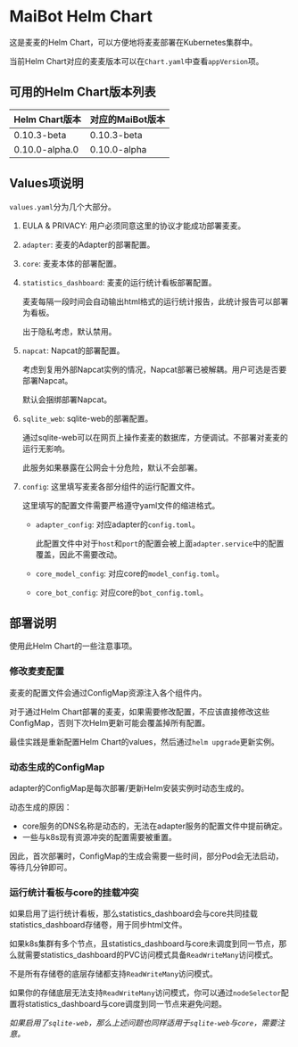 # MaiBot Helm Chart

这是麦麦的Helm Chart，可以方便地将麦麦部署在Kubernetes集群中。

当前Helm Chart对应的麦麦版本可以在`Chart.yaml`中查看`appVersion`项。

## 可用的Helm Chart版本列表

| Helm Chart版本   | 对应的MaiBot版本  |
|----------------|--------------|
| 0.10.3-beta    | 0.10.3-beta  |
| 0.10.0-alpha.0 | 0.10.0-alpha |

## Values项说明

`values.yaml`分为几个大部分。

1. EULA & PRIVACY: 用户必须同意这里的协议才能成功部署麦麦。

2. `adapter`: 麦麦的Adapter的部署配置。

3. `core`: 麦麦本体的部署配置。

4. `statistics_dashboard`: 麦麦的运行统计看板部署配置。

   麦麦每隔一段时间会自动输出html格式的运行统计报告，此统计报告可以部署为看板。

   出于隐私考虑，默认禁用。

5. `napcat`: Napcat的部署配置。

   考虑到复用外部Napcat实例的情况，Napcat部署已被解耦。用户可选是否要部署Napcat。

   默认会捆绑部署Napcat。

6. `sqlite_web`: sqlite-web的部署配置。

   通过sqlite-web可以在网页上操作麦麦的数据库，方便调试。不部署对麦麦的运行无影响。

   此服务如果暴露在公网会十分危险，默认不会部署。

7. `config`: 这里填写麦麦各部分组件的运行配置文件。

   这里填写的配置文件需要严格遵守yaml文件的缩进格式。

   - `adapter_config`: 对应adapter的`config.toml`。

     此配置文件中对于`host`和`port`的配置会被上面`adapter.service`中的配置覆盖，因此不需要改动。

   - `core_model_config`: 对应core的`model_config.toml`。

   - `core_bot_config`: 对应core的`bot_config.toml`。

## 部署说明

使用此Helm Chart的一些注意事项。

### 修改麦麦配置

麦麦的配置文件会通过ConfigMap资源注入各个组件内。

对于通过Helm Chart部署的麦麦，如果需要修改配置，不应该直接修改这些ConfigMap，否则下次Helm更新可能会覆盖掉所有配置。

最佳实践是重新配置Helm Chart的values，然后通过`helm upgrade`更新实例。

### 动态生成的ConfigMap

adapter的ConfigMap是每次部署/更新Helm安装实例时动态生成的。

动态生成的原因：

- core服务的DNS名称是动态的，无法在adapter服务的配置文件中提前确定。
- 一些与k8s现有资源冲突的配置需要被重置。

因此，首次部署时，ConfigMap的生成会需要一些时间，部分Pod会无法启动，等待几分钟即可。

### 运行统计看板与core的挂载冲突

如果启用了运行统计看板，那么statistics_dashboard会与core共同挂载statistics_dashboard存储卷，用于同步html文件。

如果k8s集群有多个节点，且statistics_dashboard与core未调度到同一节点，那么就需要statistics_dashboard的PVC访问模式具备`ReadWriteMany`访问模式。

不是所有存储卷的底层存储都支持`ReadWriteMany`访问模式。

如果你的存储底层无法支持`ReadWriteMany`访问模式，你可以通过`nodeSelector`配置将statistics_dashboard与core调度到同一节点来避免问题。

*如果启用了`sqlite-web`，那么上述问题也同样适用于`sqlite-web`与`core`，需要注意。*
